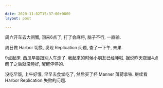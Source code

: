 ```yaml
---

date: 2020-11-02T15:37:00+0800
layout: post

---
```


周六开车去大闸蟹, 回来6点了, 打了会麻将, 脑子不行, 一直输.

周日做 Harbor 切换, 发现 Replication 问题, 查了一下午, 未果.

9点起床. 西瓜早晨跟别人车走了. 我起来的时候小朋友已经睡啦, 据说昨天夜里4点醒了之后就没睡好, 醒醒停停的.

没吃早饭, 上午好饿, 早早去食堂吃了, 然后买了杯 Manner 薄荷拿铁. 继续看 Harbor Replication 失败的问题.
